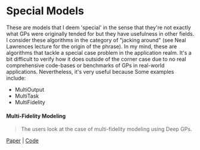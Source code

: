 # Special Models

These are models that I deem 'special' in the sense that they're not exactly what GPs were originally tended for but they have usefulness in other fields. I consider these algorithms in the category of "jacking around" (see Neal Lawrences lecture for the origin of the phrase). In my mind, these are algorithms that tackle a special case problem in the application realm. It's a bit difficult to verify how it does outside of the corner case due to no real comprehensive code-bases or benchmarks of GPs in real-world applications. Nevertheless, it's very useful because Some examples include:

* MultiOutput
* MultiTask
* MultiFidelity

#### Multi-Fidelity Modeling

> The users look at the case of multi-fidelity modeling using Deep GPs.

[Paper](https://arxiv.org/pdf/1903.07320.pdf) | [Code](https://github.com/amzn/emukit/tree/master/emukit/examples/multi_fidelity_dgp)